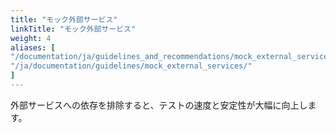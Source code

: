 ```yaml
---
title: "モック外部サービス"
linkTitle: "モック外部サービス"
weight: 4
aliases: [
"/documentation/ja/guidelines_and_recommendations/mock_external_services/",
"/ja/documentation/guidelines/mock_external_services/"
]
---
```


外部サービスへの依存を排除すると、テストの速度と安定性が大幅に向上します。

